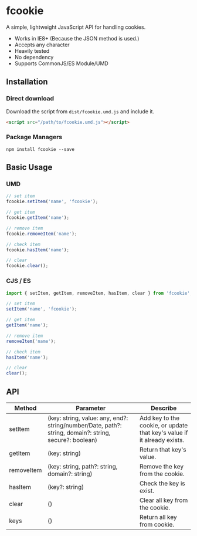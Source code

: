 # fcookie

A simple, lightweight JavaScript API for handling cookies.

- Works in IE8+ (Because the JSON method is used.)
- Accepts any character
- Heavily tested
- No dependency
- Supports CommonJS/ES Module/UMD

## Installation

### Direct download

Download the script from `dist/fcookie.umd.js` and include it.

```html
<script src="/path/to/fcookie.umd.js"></script>
```

### Package Managers

```
npm install fcookie --save
```

## Basic Usage

### UMD

```javascript
// set item
fcookie.setItem('name', 'fcookie');

// get item
fcookie.getItem('name');

// remove item
fcookie.removeItem('name');

// check item
fcookie.hasItem('name');

// clear
fcookie.clear();
```

### CJS / ES

```javascript
import { setItem, getItem, removeItem, hasItem, clear } from 'fcookie';

// set item
setItem('name', 'fcookie');

// get item
getItem('name');

// remove item
removeItem('name');

// check item
hasItem('name');

// clear
clear();
```

## API

| Method     | Parameter                                     | Describe                        |
| ---------- | --------------------------------------------- | ------------------------------- |
| setItem    | (key: string, value: any, end?: string/number/Date, path?: string, domain?: string, secure?: boolean) | Add key to the cookie, or update that key's value if it already exists. |
| getItem    | (key: string)                                 | Return that key's value.        |
| removeItem | (key: string, path?: string, domain?: string) | Remove the key from the cookie. |
| hasItem    | (key?: string)                                | Check the key is exist.         |
| clear      | ()                                            | Clear all key from the cookie.  |
| keys       | ()                                            | Return all key from cookie.     |
